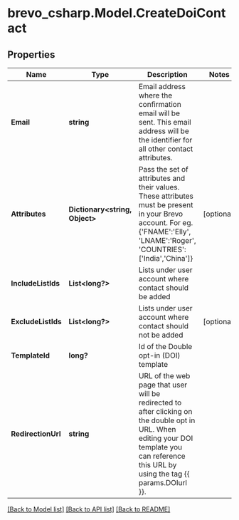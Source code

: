 # brevo_csharp.Model.CreateDoiContact
## Properties

Name | Type | Description | Notes
------------ | ------------- | ------------- | -------------
**Email** | **string** | Email address where the confirmation email will be sent. This email address will be the identifier for all other contact attributes. | 
**Attributes** | **Dictionary&lt;string, Object&gt;** | Pass the set of attributes and their values. These attributes must be present in your Brevo account. For eg. {&#39;FNAME&#39;:&#39;Elly&#39;, &#39;LNAME&#39;:&#39;Roger&#39;, &#39;COUNTRIES&#39;:[&#39;India&#39;,&#39;China&#39;]} | [optional] 
**IncludeListIds** | **List&lt;long?&gt;** | Lists under user account where contact should be added | 
**ExcludeListIds** | **List&lt;long?&gt;** | Lists under user account where contact should not be added | [optional] 
**TemplateId** | **long?** | Id of the Double opt-in (DOI) template | 
**RedirectionUrl** | **string** | URL of the web page that user will be redirected to after clicking on the double opt in URL. When editing your DOI template you can reference this URL by using the tag {{ params.DOIurl }}. | 

[[Back to Model list]](../README.md#documentation-for-models) [[Back to API list]](../README.md#documentation-for-api-endpoints) [[Back to README]](../README.md)


